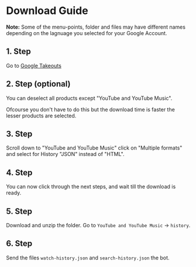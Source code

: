 # Download Guide

**Note:** Some of the menu-points, folder and files may have different names 
depending on the lagnuage you selected for your Google Account.

## 1. Step
Go to [Google Takeouts](https://takeout.google.com/)

## 2. Step (optional)
You can deselect all products except "YouTube and YouTube Music".

Ofcourse you don't have to do this but the download time is faster the lesser
products are selected.

## 3. Step
Scroll down to "YouTube and YouTube Music" click on "Multiple formats" and 
select for History "JSON" instead of "HTML".

## 4. Step 
You can now click through the next steps, and wait till the download is ready.

## 5. Step
Download and unzip the folder. Go to `YouTube and YouTube Music` -> `history`.

## 6. Step
Send the files `watch-history.json` and `search-history.json` the bot.